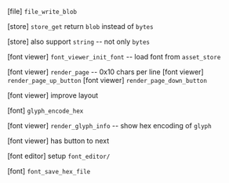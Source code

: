 [file] `file_write_blob`

[store] `store_get` return `blob` instead of `bytes`

[store] also support `string` -- not only `bytes`

[font viewer] `font_viewer_init_font` -- load font from `asset_store`

[font viewer] `render_page` -- 0x10 chars per line
[font viewer] `render_page_up_button`
[font viewer] `render_page_down_button`

[font viewer] improve layout

[font] `glyph_encode_hex`

[font viewer] `render_glyph_info` -- show hex encoding of `glyph`

[font viewer] has button to next

[font editor] setup `font_editor/`

[font] `font_save_hex_file`
